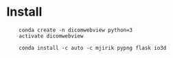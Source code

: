 

# Install

        conda create -n dicomwebview python=3
        activate dicomwebview

        conda install -c auto -c mjirik pypng flask io3d
